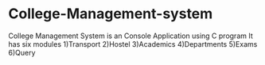 # College-Management-system
College Management System is an Console Application using C program
It has six modules
1)Transport
2)Hostel
3)Academics
4)Departments
5)Exams
6)Query
